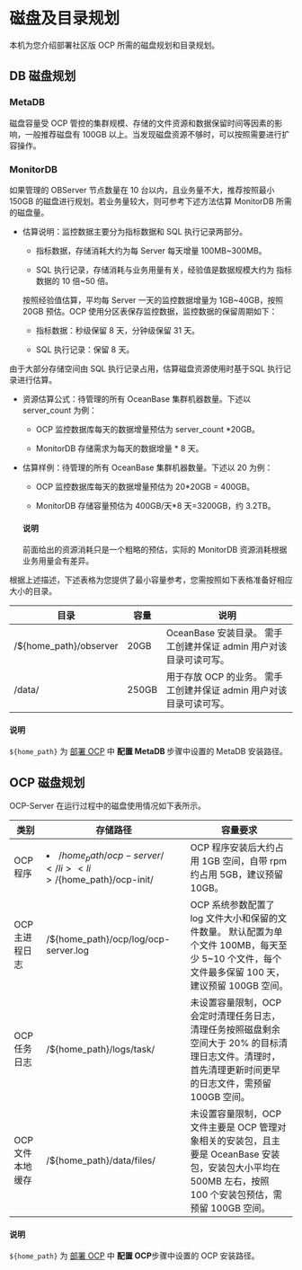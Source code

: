 # 磁盘及目录规划

本机为您介绍部署社区版 OCP 所需的磁盘规划和目录规划。

## DB 磁盘规划

### MetaDB

磁盘容量受 OCP 管控的集群规模、存储的文件资源和数据保留时间等因素的影响，一般推荐磁盘有 100GB 以上。当发现磁盘资源不够时，可以按照需要进行扩容操作。

### MonitorDB

如果管理的 OBServer 节点数量在 10 台以内，且业务量不大，推荐按照最小 150GB 的磁盘进行规划。若业务量较大，则可参考下述方法估算 MonitorDB 所需的磁盘量。

* 估算说明：监控数据主要分为指标数据和 SQL 执行记录两部分。

  * 指标数据，存储消耗大约为每 Server 每天增量 100MB~300MB。

  * SQL 执行记录，存储消耗与业务用量有关，经验值是数据规模大约为 指标数据的 10 倍\~50 倍。

  按照经验值估算，平均每 Server 一天的监控数据增量为 1GB~40GB，按照 20GB 预估。OCP 使用分区表保存监控数据，监控数据的保留周期如下：
  * 指标数据：秒级保留 8 天，分钟级保留 31 天。

  * SQL 执行记录：保留 8 天。

由于大部分存储空间由 SQL 执行记录占用，估算磁盘资源使用时基于SQL 执行记录进行估算。

* 资源估算公式：待管理的所有 OceanBase 集群机器数量。下述以 server_count 为例：

  * OCP 监控数据库每天的数据增量预估为 server_count \*20GB。

  * MonitorDB 存储需求为每天的数据增量 \* 8 天。

* 估算样例：待管理的所有 OceanBase 集群机器数量。下述以 20 为例：

  * OCP 监控数据库每天的数据增量预估为 20\*20GB = 400GB。

  * MonitorDB 存储容量预估为 400GB/天\*8 天=3200GB，约 3.2TB。

  <main id="notice" type='explain'>
    <h4>说明</h4>
    <p>前面给出的资源消耗只是一个粗略的预估，实际的 MonitorDB 资源消耗根据业务用量会有差异。</p>
  </main>

根据上述描述，下述表格为您提供了最小容量参考，您需按照如下表格准备好相应大小的目录。

|          目录          |  容量  |                             说明                             |
|----------------------|------|------------------------------------------------------------|
| /${home_path}/observer | 20GB  | OceanBase 安装目录。 需手工创建并保证 admin 用户对该目录可读可写。 |
| /data/               | 250GB | 用于存放 OCP 的业务。 需手工创建并保证 admin 用户对该目录可读可写。   |

<main id="notice" type='explain'>
    <h4>说明</h4>
    <p><code>${home_path}</code> 为 <a href="../600.deploy-ocp.md">部署 OCP</a> 中 <b>配置 MetaDB </b> 步骤中设置的 MetaDB 安装路径。</p>
  </main>

## OCP 磁盘规划

OCP-Server 在运行过程中的磁盘使用情况如下表所示。

|   **类别**   |                                                                 **存储路径**                                                                  |                                                  **容量要求**                                                   |
|------------|-------------------------------------------------------------------------------------------------------------------------------------------|-------------------------------------------------------------------------------------------------------------|
| OCP 程序     | <li>/${home_path}/ocp-server/</li><li> /${home_path}/ocp-init/ </li>   | OCP 程序安装后大约占用 1GB 空间，自带 rpm 约占用 5GB，建议预留 10GB。                                                           |
| OCP 主进程日志  | /${home_path}/ocp/log/ocp-server.log                                                                                                                     | OCP 系统参数配置了 log 文件大小和保留的文件数量。 默认配置为单个文件 100MB，每天至少 5~10 个文件，每个文件最多保留 100 天，建议预留 100GB 空间。 |
| OCP 任务日志   | /${home_path}/logs/task/                                                                                                                    | 未设置容量限制，OCP 会定时清理任务日志，清理任务按照磁盘剩余空间大于 20% 的目标清理日志文件。清理时，首先清理更新时间更早的日志文件，需预留 100GB 空间。                      |
| OCP 文件本地缓存 | /${home_path}/data/files/                                                                                                                   | 未设置容量限制，OCP 文件主要是 OCP 管理对象相关的安装包，且主要是 OceanBase 安装包，安装包大小平均在 500MB 左右，按照 100 个安装包预估，需预留 100GB 空间。         |

<main id="notice" type='explain'>
    <h4>说明</h4>
    <p><code>${home_path}</code> 为 <a href="../600.deploy-ocp.md">部署 OCP</a> 中 <b>配置 OCP</b>步骤中设置的 OCP 安装路径。</p>
  </main>
